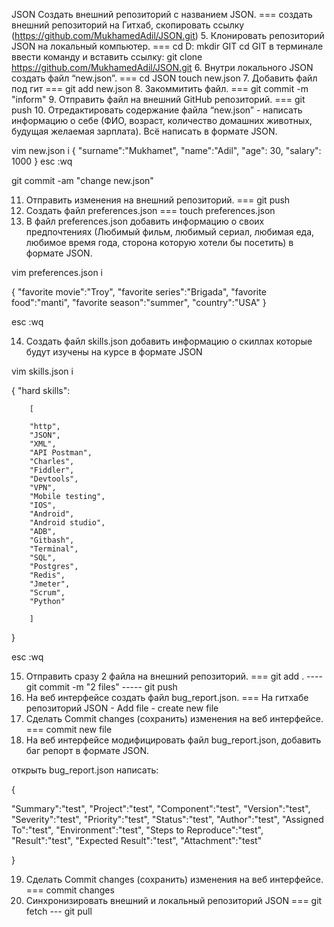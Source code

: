   JSON
Создать внешний репозиторий c названием JSON.     ===     создать внешний репозиторий на Гитхаб, скопировать ссылку (https://github.com/MukhamedAdil/JSON.git)
 5. Клонировать репозиторий JSON на локальный компьютер.   ===   cd D:     mkdir GIT     cd GIT     в терминале ввести команду и вставить ссылку: git clone https://github.com/MukhamedAdil/JSON.git
 6. Внутри локального JSON создать файл “new.json”.   ===  cd JSON     touch new.json
 7. Добавить файл под гит    ===     git add new.json
 8. Закоммитить файл.   ===    git commit -m "inform"
 9. Отправить файл на внешний GitHub репозиторий.    ===   git push
 10. Отредактировать содержание файла “new.json” - написать информацию о себе (ФИО, возраст, количество домашних животных, будущая желаемая зарплата). Всё написать в формате JSON.   
   

vim new.json
    i 
{
	"surname":"Mukhamet",
	"name":"Adil",
	"age": 30,
	"salary": 1000
}
esc :wq

git commit -am "change new.json"


 11. Отправить изменения на внешний репозиторий.   ===    git push
 12. Создать файл preferences.json    ===    touch preferences.json
 13. В файл preferences.json добавить информацию о своих предпочтениях (Любимый фильм, любимый сериал, любимая еда, любимое время года, сторона которую хотели бы посетить) в формате JSON.

vim preferences.json     i  

{
	"favorite movie":"Troy",
	"favorite series":"Brigada",
	"favorite food":"manti",
	"favorite season":"summer",
	"country":"USA"
}

esc :wq


 14. Создать файл skills.json добавить информацию о скиллах которые будут изучены на курсе в формате JSON

vim skills.json    i

{
        "hard skills":

        [

        "http",
        "JSON",
        "XML",
        "API Postman",
        "Charles",
        "Fiddler",
        "Devtools",
        "VPN",
        "Mobile testing",
        "IOS",
        "Android",
        "Android studio",
        "ADB",
        "Gitbash",
        "Terminal",
        "SQL",
        "Postgres",
        "Redis",
        "Jmeter",
        "Scrum",
        "Python"

        ]

}

esc :wq



 15. Отправить сразу 2 файла на внешний репозиторий.    ===    git add .  ---- git commit -m "2 files"  ----- git push
 16. На веб интерфейсе создать файл bug_report.json.    ===    На гитхабе репозиторий JSON - Add file - create new file
 17. Сделать Commit changes (сохранить) изменения на веб интерфейсе.   ===    commit new file
 18. На веб интерфейсе модифицировать файл bug_report.json, добавить баг репорт в формате JSON. 

открыть bug_report.json
написать:

{
  
"Summary":"test",
"Project":"test",
"Component":"test",
"Version":"test",
"Severity":"test",
"Priority":"test",
"Status":"test",
"Author":"test",
"Assigned To":"test",
"Environment":"test",
"Steps to Reproduce":"test",
"Result":"test",
"Expected Result":"test",
"Attachment":"test"

}



 19. Сделать Commit changes (сохранить) изменения на веб интерфейсе.   ===    commit changes
 20. Синхронизировать внешний и локальный репозиторий JSON   ===   git fetch   ---   git pull
